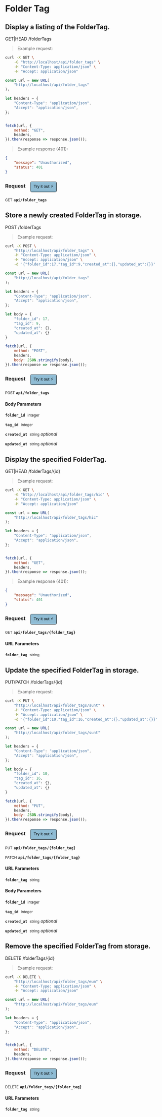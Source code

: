 # Folder Tag


## Display a listing of the FolderTag.


GET|HEAD /folderTags

> Example request:

```bash
curl -X GET \
    -G "http://localhost/api/folder_tags" \
    -H "Content-Type: application/json" \
    -H "Accept: application/json"
```

```javascript
const url = new URL(
    "http://localhost/api/folder_tags"
);

let headers = {
    "Content-Type": "application/json",
    "Accept": "application/json",
};


fetch(url, {
    method: "GET",
    headers,
}).then(response => response.json());
```


> Example response (401):

```json
{
    "message": "Unauthorized",
    "status": 401
}
```
<div id="execution-results-GETapi-folder_tags" hidden>
    <blockquote>Received response<span id="execution-response-status-GETapi-folder_tags"></span>:</blockquote>
    <pre class="json"><code id="execution-response-content-GETapi-folder_tags"></code></pre>
</div>
<div id="execution-error-GETapi-folder_tags" hidden>
    <blockquote>Request failed with error:</blockquote>
    <pre><code id="execution-error-message-GETapi-folder_tags"></code></pre>
</div>
<form id="form-GETapi-folder_tags" data-method="GET" data-path="api/folder_tags" data-authed="0" data-hasfiles="0" data-headers='{"Content-Type":"application\/json","Accept":"application\/json"}' onsubmit="event.preventDefault(); executeTryOut('GETapi-folder_tags', this);">
<h3>
    Request&nbsp;&nbsp;&nbsp;
        <button type="button" style="background-color: #8fbcd4; padding: 5px 10px; border-radius: 5px; border-width: thin;" id="btn-tryout-GETapi-folder_tags" onclick="tryItOut('GETapi-folder_tags');">Try it out ⚡</button>
    <button type="button" style="background-color: #c97a7e; padding: 5px 10px; border-radius: 5px; border-width: thin;" id="btn-canceltryout-GETapi-folder_tags" onclick="cancelTryOut('GETapi-folder_tags');" hidden>Cancel</button>&nbsp;&nbsp;
    <button type="submit" style="background-color: #6ac174; padding: 5px 10px; border-radius: 5px; border-width: thin;" id="btn-executetryout-GETapi-folder_tags" hidden>Send Request 💥</button>
    </h3>
<p>
<small class="badge badge-green">GET</small>
 <b><code>api/folder_tags</code></b>
</p>
</form>


## Store a newly created FolderTag in storage.


POST /folderTags

> Example request:

```bash
curl -X POST \
    "http://localhost/api/folder_tags" \
    -H "Content-Type: application/json" \
    -H "Accept: application/json" \
    -d '{"folder_id":17,"tag_id":9,"created_at":{},"updated_at":{}}'

```

```javascript
const url = new URL(
    "http://localhost/api/folder_tags"
);

let headers = {
    "Content-Type": "application/json",
    "Accept": "application/json",
};

let body = {
    "folder_id": 17,
    "tag_id": 9,
    "created_at": {},
    "updated_at": {}
}

fetch(url, {
    method: "POST",
    headers,
    body: JSON.stringify(body),
}).then(response => response.json());
```


<div id="execution-results-POSTapi-folder_tags" hidden>
    <blockquote>Received response<span id="execution-response-status-POSTapi-folder_tags"></span>:</blockquote>
    <pre class="json"><code id="execution-response-content-POSTapi-folder_tags"></code></pre>
</div>
<div id="execution-error-POSTapi-folder_tags" hidden>
    <blockquote>Request failed with error:</blockquote>
    <pre><code id="execution-error-message-POSTapi-folder_tags"></code></pre>
</div>
<form id="form-POSTapi-folder_tags" data-method="POST" data-path="api/folder_tags" data-authed="0" data-hasfiles="0" data-headers='{"Content-Type":"application\/json","Accept":"application\/json"}' onsubmit="event.preventDefault(); executeTryOut('POSTapi-folder_tags', this);">
<h3>
    Request&nbsp;&nbsp;&nbsp;
        <button type="button" style="background-color: #8fbcd4; padding: 5px 10px; border-radius: 5px; border-width: thin;" id="btn-tryout-POSTapi-folder_tags" onclick="tryItOut('POSTapi-folder_tags');">Try it out ⚡</button>
    <button type="button" style="background-color: #c97a7e; padding: 5px 10px; border-radius: 5px; border-width: thin;" id="btn-canceltryout-POSTapi-folder_tags" onclick="cancelTryOut('POSTapi-folder_tags');" hidden>Cancel</button>&nbsp;&nbsp;
    <button type="submit" style="background-color: #6ac174; padding: 5px 10px; border-radius: 5px; border-width: thin;" id="btn-executetryout-POSTapi-folder_tags" hidden>Send Request 💥</button>
    </h3>
<p>
<small class="badge badge-black">POST</small>
 <b><code>api/folder_tags</code></b>
</p>
<h4 class="fancy-heading-panel"><b>Body Parameters</b></h4>
<p>
<b><code>folder_id</code></b>&nbsp;&nbsp;<small>integer</small>  &nbsp;
<input type="number" name="folder_id" data-endpoint="POSTapi-folder_tags" data-component="body" required  hidden>
<br>
</p>
<p>
<b><code>tag_id</code></b>&nbsp;&nbsp;<small>integer</small>  &nbsp;
<input type="number" name="tag_id" data-endpoint="POSTapi-folder_tags" data-component="body" required  hidden>
<br>
</p>
<p>
<b><code>created_at</code></b>&nbsp;&nbsp;<small>string</small>     <i>optional</i> &nbsp;
<input type="text" name="created_at" data-endpoint="POSTapi-folder_tags" data-component="body"  hidden>
<br>
</p>
<p>
<b><code>updated_at</code></b>&nbsp;&nbsp;<small>string</small>     <i>optional</i> &nbsp;
<input type="text" name="updated_at" data-endpoint="POSTapi-folder_tags" data-component="body"  hidden>
<br>
</p>

</form>


## Display the specified FolderTag.


GET|HEAD /folderTags/{id}

> Example request:

```bash
curl -X GET \
    -G "http://localhost/api/folder_tags/hic" \
    -H "Content-Type: application/json" \
    -H "Accept: application/json"
```

```javascript
const url = new URL(
    "http://localhost/api/folder_tags/hic"
);

let headers = {
    "Content-Type": "application/json",
    "Accept": "application/json",
};


fetch(url, {
    method: "GET",
    headers,
}).then(response => response.json());
```


> Example response (401):

```json
{
    "message": "Unauthorized",
    "status": 401
}
```
<div id="execution-results-GETapi-folder_tags--folder_tag-" hidden>
    <blockquote>Received response<span id="execution-response-status-GETapi-folder_tags--folder_tag-"></span>:</blockquote>
    <pre class="json"><code id="execution-response-content-GETapi-folder_tags--folder_tag-"></code></pre>
</div>
<div id="execution-error-GETapi-folder_tags--folder_tag-" hidden>
    <blockquote>Request failed with error:</blockquote>
    <pre><code id="execution-error-message-GETapi-folder_tags--folder_tag-"></code></pre>
</div>
<form id="form-GETapi-folder_tags--folder_tag-" data-method="GET" data-path="api/folder_tags/{folder_tag}" data-authed="0" data-hasfiles="0" data-headers='{"Content-Type":"application\/json","Accept":"application\/json"}' onsubmit="event.preventDefault(); executeTryOut('GETapi-folder_tags--folder_tag-', this);">
<h3>
    Request&nbsp;&nbsp;&nbsp;
        <button type="button" style="background-color: #8fbcd4; padding: 5px 10px; border-radius: 5px; border-width: thin;" id="btn-tryout-GETapi-folder_tags--folder_tag-" onclick="tryItOut('GETapi-folder_tags--folder_tag-');">Try it out ⚡</button>
    <button type="button" style="background-color: #c97a7e; padding: 5px 10px; border-radius: 5px; border-width: thin;" id="btn-canceltryout-GETapi-folder_tags--folder_tag-" onclick="cancelTryOut('GETapi-folder_tags--folder_tag-');" hidden>Cancel</button>&nbsp;&nbsp;
    <button type="submit" style="background-color: #6ac174; padding: 5px 10px; border-radius: 5px; border-width: thin;" id="btn-executetryout-GETapi-folder_tags--folder_tag-" hidden>Send Request 💥</button>
    </h3>
<p>
<small class="badge badge-green">GET</small>
 <b><code>api/folder_tags/{folder_tag}</code></b>
</p>
<h4 class="fancy-heading-panel"><b>URL Parameters</b></h4>
<p>
<b><code>folder_tag</code></b>&nbsp;&nbsp;<small>string</small>  &nbsp;
<input type="text" name="folder_tag" data-endpoint="GETapi-folder_tags--folder_tag-" data-component="url" required  hidden>
<br>
</p>
</form>


## Update the specified FolderTag in storage.


PUT/PATCH /folderTags/{id}

> Example request:

```bash
curl -X PUT \
    "http://localhost/api/folder_tags/sunt" \
    -H "Content-Type: application/json" \
    -H "Accept: application/json" \
    -d '{"folder_id":10,"tag_id":16,"created_at":{},"updated_at":{}}'

```

```javascript
const url = new URL(
    "http://localhost/api/folder_tags/sunt"
);

let headers = {
    "Content-Type": "application/json",
    "Accept": "application/json",
};

let body = {
    "folder_id": 10,
    "tag_id": 16,
    "created_at": {},
    "updated_at": {}
}

fetch(url, {
    method: "PUT",
    headers,
    body: JSON.stringify(body),
}).then(response => response.json());
```


<div id="execution-results-PUTapi-folder_tags--folder_tag-" hidden>
    <blockquote>Received response<span id="execution-response-status-PUTapi-folder_tags--folder_tag-"></span>:</blockquote>
    <pre class="json"><code id="execution-response-content-PUTapi-folder_tags--folder_tag-"></code></pre>
</div>
<div id="execution-error-PUTapi-folder_tags--folder_tag-" hidden>
    <blockquote>Request failed with error:</blockquote>
    <pre><code id="execution-error-message-PUTapi-folder_tags--folder_tag-"></code></pre>
</div>
<form id="form-PUTapi-folder_tags--folder_tag-" data-method="PUT" data-path="api/folder_tags/{folder_tag}" data-authed="0" data-hasfiles="0" data-headers='{"Content-Type":"application\/json","Accept":"application\/json"}' onsubmit="event.preventDefault(); executeTryOut('PUTapi-folder_tags--folder_tag-', this);">
<h3>
    Request&nbsp;&nbsp;&nbsp;
        <button type="button" style="background-color: #8fbcd4; padding: 5px 10px; border-radius: 5px; border-width: thin;" id="btn-tryout-PUTapi-folder_tags--folder_tag-" onclick="tryItOut('PUTapi-folder_tags--folder_tag-');">Try it out ⚡</button>
    <button type="button" style="background-color: #c97a7e; padding: 5px 10px; border-radius: 5px; border-width: thin;" id="btn-canceltryout-PUTapi-folder_tags--folder_tag-" onclick="cancelTryOut('PUTapi-folder_tags--folder_tag-');" hidden>Cancel</button>&nbsp;&nbsp;
    <button type="submit" style="background-color: #6ac174; padding: 5px 10px; border-radius: 5px; border-width: thin;" id="btn-executetryout-PUTapi-folder_tags--folder_tag-" hidden>Send Request 💥</button>
    </h3>
<p>
<small class="badge badge-darkblue">PUT</small>
 <b><code>api/folder_tags/{folder_tag}</code></b>
</p>
<p>
<small class="badge badge-purple">PATCH</small>
 <b><code>api/folder_tags/{folder_tag}</code></b>
</p>
<h4 class="fancy-heading-panel"><b>URL Parameters</b></h4>
<p>
<b><code>folder_tag</code></b>&nbsp;&nbsp;<small>string</small>  &nbsp;
<input type="text" name="folder_tag" data-endpoint="PUTapi-folder_tags--folder_tag-" data-component="url" required  hidden>
<br>
</p>
<h4 class="fancy-heading-panel"><b>Body Parameters</b></h4>
<p>
<b><code>folder_id</code></b>&nbsp;&nbsp;<small>integer</small>  &nbsp;
<input type="number" name="folder_id" data-endpoint="PUTapi-folder_tags--folder_tag-" data-component="body" required  hidden>
<br>
</p>
<p>
<b><code>tag_id</code></b>&nbsp;&nbsp;<small>integer</small>  &nbsp;
<input type="number" name="tag_id" data-endpoint="PUTapi-folder_tags--folder_tag-" data-component="body" required  hidden>
<br>
</p>
<p>
<b><code>created_at</code></b>&nbsp;&nbsp;<small>string</small>     <i>optional</i> &nbsp;
<input type="text" name="created_at" data-endpoint="PUTapi-folder_tags--folder_tag-" data-component="body"  hidden>
<br>
</p>
<p>
<b><code>updated_at</code></b>&nbsp;&nbsp;<small>string</small>     <i>optional</i> &nbsp;
<input type="text" name="updated_at" data-endpoint="PUTapi-folder_tags--folder_tag-" data-component="body"  hidden>
<br>
</p>

</form>


## Remove the specified FolderTag from storage.


DELETE /folderTags/{id}

> Example request:

```bash
curl -X DELETE \
    "http://localhost/api/folder_tags/eum" \
    -H "Content-Type: application/json" \
    -H "Accept: application/json"
```

```javascript
const url = new URL(
    "http://localhost/api/folder_tags/eum"
);

let headers = {
    "Content-Type": "application/json",
    "Accept": "application/json",
};


fetch(url, {
    method: "DELETE",
    headers,
}).then(response => response.json());
```


<div id="execution-results-DELETEapi-folder_tags--folder_tag-" hidden>
    <blockquote>Received response<span id="execution-response-status-DELETEapi-folder_tags--folder_tag-"></span>:</blockquote>
    <pre class="json"><code id="execution-response-content-DELETEapi-folder_tags--folder_tag-"></code></pre>
</div>
<div id="execution-error-DELETEapi-folder_tags--folder_tag-" hidden>
    <blockquote>Request failed with error:</blockquote>
    <pre><code id="execution-error-message-DELETEapi-folder_tags--folder_tag-"></code></pre>
</div>
<form id="form-DELETEapi-folder_tags--folder_tag-" data-method="DELETE" data-path="api/folder_tags/{folder_tag}" data-authed="0" data-hasfiles="0" data-headers='{"Content-Type":"application\/json","Accept":"application\/json"}' onsubmit="event.preventDefault(); executeTryOut('DELETEapi-folder_tags--folder_tag-', this);">
<h3>
    Request&nbsp;&nbsp;&nbsp;
        <button type="button" style="background-color: #8fbcd4; padding: 5px 10px; border-radius: 5px; border-width: thin;" id="btn-tryout-DELETEapi-folder_tags--folder_tag-" onclick="tryItOut('DELETEapi-folder_tags--folder_tag-');">Try it out ⚡</button>
    <button type="button" style="background-color: #c97a7e; padding: 5px 10px; border-radius: 5px; border-width: thin;" id="btn-canceltryout-DELETEapi-folder_tags--folder_tag-" onclick="cancelTryOut('DELETEapi-folder_tags--folder_tag-');" hidden>Cancel</button>&nbsp;&nbsp;
    <button type="submit" style="background-color: #6ac174; padding: 5px 10px; border-radius: 5px; border-width: thin;" id="btn-executetryout-DELETEapi-folder_tags--folder_tag-" hidden>Send Request 💥</button>
    </h3>
<p>
<small class="badge badge-red">DELETE</small>
 <b><code>api/folder_tags/{folder_tag}</code></b>
</p>
<h4 class="fancy-heading-panel"><b>URL Parameters</b></h4>
<p>
<b><code>folder_tag</code></b>&nbsp;&nbsp;<small>string</small>  &nbsp;
<input type="text" name="folder_tag" data-endpoint="DELETEapi-folder_tags--folder_tag-" data-component="url" required  hidden>
<br>
</p>
</form>



